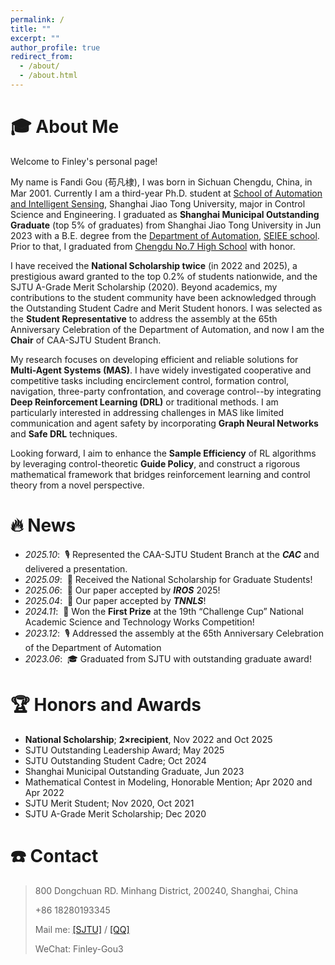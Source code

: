 ```yaml
---
permalink: /
title: ""
excerpt: ""
author_profile: true
redirect_from: 
  - /about/
  - /about.html
---
```


<span class='anchor' id='about-me'></span>

# 🎓 About Me

Welcome to Finley's personal page!

My name is Fandi Gou (苟凡棣), I was born in Sichuan Chengdu, China, in Mar 2001. Currently I am a third-year Ph.D. student at <a href='https://sais.sjtu.edu.cn/'> School of Automation and Intelligent Sensing</a>, Shanghai Jiao Tong University, major in Control Science and Engineering. I graduated as **Shanghai Municipal Outstanding Graduate** (top 5% of graduates) from Shanghai Jiao Tong University in Jun 2023 with a B.E. degree from the <a href='https://automation.sjtu.edu.cn/'>Department of Automation</a>, <a href='https://www.seiee.sjtu.edu.cn/'> SEIEE school</a>. Prior to that, I graduated from <a href='https://www.cdqz.net/html/cdqz/html/index.html'>Chengdu No.7 High School</a> with honor.

I have received the **National Scholarship twice** (in 2022 and 2025), a prestigious award granted to the top 0.2% of students nationwide, and the SJTU A-Grade Merit Scholarship (2020). Beyond academics, my contributions to the student community have been acknowledged through the Outstanding Student Cadre and Merit Student honors. I was selected as the **Student Representative** to address the assembly at the 65th Anniversary Celebration of the Department of Automation, and now I am the **Chair** of CAA-SJTU Student Branch.

My research focuses on developing efficient and reliable solutions for **Multi-Agent Systems (MAS)**. I have widely investigated cooperative and competitive tasks including encirclement control, formation control, navigation, three-party confrontation, and coverage control--by integrating **Deep Reinforcement Learning (DRL)** or traditional methods. I am particularly interested in addressing challenges in MAS like limited communication and agent safety by incorporating **Graph Neural Networks** and **Safe DRL** techniques. 

Looking forward, I aim to enhance the **Sample Efficiency** of RL algorithms by leveraging control-theoretic **Guide Policy**, and construct a rigorous mathematical framework that bridges reinforcement learning and control theory from a novel perspective.

<!-- My research interest includes neural machine translation and computer vision. I have published more than 100 papers at the top international AI conferences with total <a href='https://scholar.google.com/citations?user=DhtAFkwAAAAJ'>google scholar citations <strong><span id='total_cit'>260000+</span></strong></a> (You can also use google scholar badge <a href='https://scholar.google.com/citations?user=DhtAFkwAAAAJ'><img src="https://img.shields.io/endpoint?url={{ url | url_encode }}&logo=Google%20Scholar&labelColor=f6f6f6&color=9cf&style=flat&label=citations"></a>). -->


# 🔥 News
- *2025.10*: &nbsp;🎙 Represented the CAA-SJTU Student Branch at the ***CAC*** and delivered a presentation.
- *2025.09*: &nbsp;🎉 Received the National Scholarship for Graduate Students!
- *2025.06*: &nbsp;🎉 Our paper accepted by ***IROS*** 2025! 
- *2025.04*: &nbsp;🎉 Our paper accepted by ***TNNLS***! 
- *2024.11*: &nbsp;🎉 Won the **First Prize** at the 19th “Challenge Cup” National Academic Science and Technology Works Competition!
- *2023.12*: &nbsp;🎙 Addressed the assembly at the 65th Anniversary Celebration of the Department of Automation
- *2023.06*: &nbsp;🎓 Graduated from SJTU with outstanding graduate award!

🏆 Honors and Awards
====================

- **National Scholarship**; **2×recipient**, Nov 2022 and Oct 2025
- SJTU Outstanding Leadership Award; May 2025
- SJTU Outstanding Student Cadre; Oct 2024
- Shanghai Municipal Outstanding Graduate, Jun 2023
- Mathematical Contest in Modeling, Honorable Mention; Apr 2020 and Apr 2022
- SJTU Merit Student; Nov 2020, Oct 2021
- SJTU A-Grade Merit Scholarship; Dec 2020

# ☎️ Contact
> 800 Dongchuan RD. Minhang District, 200240, Shanghai, China
>
> +86 18280193345
>
> Mail me: [[SJTU]](finley-gou3@sjtu.edu.cn) / [[QQ]](1132102843@qq.com)
>
> WeChat: Finley-Gou3

<!-- # Contact
Contact me at: 
- (Wechat)
- finley-gou3@sjtu.edu.cn(e-mail) -->

